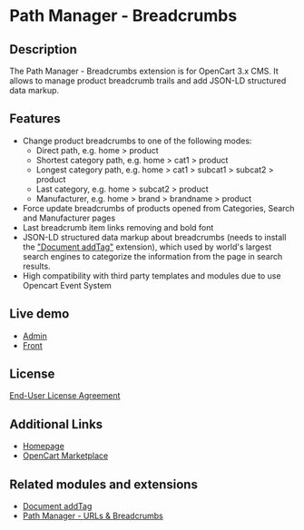 # Path Manager - Breadcrumbs

## Description
The Path Manager - Breadcrumbs extension is for OpenCart 3.x CMS. It allows to manage product breadcrumb trails and add JSON-LD structured data markup.

## Features
* Change product breadcrumbs to one of the following modes:
    - Direct path, e.g. home > product
    - Shortest category path, e.g. home > cat1 > product
    - Longest category path, e.g. home > cat1 > subcat1 > subcat2 > product
    - Last category, e.g. home > subcat2 > product
    - Manufacturer, e.g. home > brand > brandname > product
* Force update breadcrumbs of products opened from Categories, Search and Manufacturer pages
* Last breadcrumb item links removing and bold font
* JSON-LD structured data markup about breadcrumbs (needs to install the ["Document addTag"](https://git.io/JqJx0) extension), which used by world's largest search engines to categorize the information from the page in search results.
* High compatibility with third party templates and modules due to use Opencart Event System

## Live demo
* [Admin](http://ocmod.freevar.com/oc3020/a/admin/index.php?route=extension/module/path_manager)
* [Front](http://ocmod.freevar.com/oc3020/a)

## License
[End-User License Agreement](https://git.io/JferS)

## Additional Links
* [Homepage](https://underr.space/notes/projects/project-0008.html)
* [OpenCart Marketplace](https://www.opencart.com/index.php?route=marketplace/extension/info&extension_id=35022)

## Related modules and extensions
* [Document addTag](https://git.io/JqJxJ)
* [Path Manager - URLs & Breadcrumbs](https://www.opencart.com/index.php?route=marketplace/extension/info&extension_id=38192)
